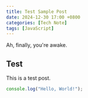 ```yaml
---
title: Test Sample Post
date: 2024-12-30 17:00 +0800
categories: [Tech Note]
tags: [JavaScript]
---
```


Ah, finally, you're awake.

<!--more-->

## Test

This is a test post.

```javascript
console.log("Hello, World!");
```
